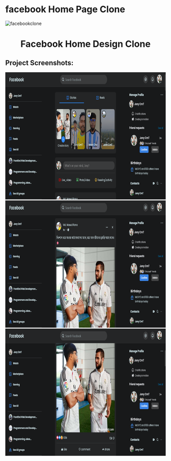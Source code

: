 # facebook Home Page Clone
<img src="https://socialify.git.ci/jonycmtt/facebookclone/image?font=KoHo&language=1&name=1&owner=1&pattern=Solid&theme=Dark" alt="facebookclone" width="1000" height="320" />

<h1 align="center" id="title">Facebook Home Design Clone</h1>

<h2>Project Screenshots:</h2>

<img src="https://github.com/jonycmtt/facebookclone/blob/main/fbdemo3.png?raw=true" alt="project-screenshot" width="1000" height="400/">

<img src="https://github.com/jonycmtt/facebookclone/blob/main/fbdemo2.png?raw=true" alt="project-screenshot" width="1000" height="400/">

<img src="https://github.com/jonycmtt/facebookclone/blob/main/demo1.png?raw=true" alt="project-screenshot" width="1000" height="400/">

